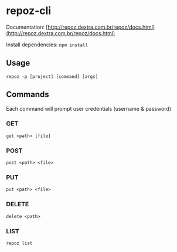# repoz-cli

Documentation: [http://repoz.dextra.com.br/repoz/docs.html](http://repoz.dextra.com.br/repoz/docs.html)  

Install dependencies: `npm install`

## Usage

`repoz -p [project] [command] [args]`

## Commands

Each command will prompt user credentials (username & password)

### GET

`get <path> [file]`

### POST

`post <path> <file>`

### PUT

`put <path> <file>`

### DELETE

`delete <path>`

### LIST

`repoz list`
